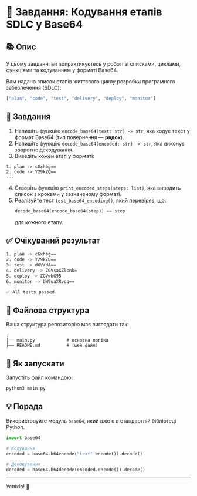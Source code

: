 # 🧪 Завдання: Кодування етапів SDLC у Base64

## 📚 Опис

У цьому завданні ви попрактикуєтесь у роботі зі списками, циклами, функціями та кодуванням у форматі Base64.

Вам надано список етапів життєвого циклу розробки програмного забезпечення (SDLC):

```python
["plan", "code", "test", "delivery", "deploy", "monitor"]
```

## 🎯 Завдання

1. Напишіть функцію `encode_base64(text: str) -> str`, яка кодує текст у формат Base64 (тип повернення — **рядок**).
2. Напишіть функцію `decode_base64(encoded: str) -> str`, яка виконує зворотне декодування.
3. Виведіть кожен етап у форматі:

```
1. plan -> cGxhbg==
2. code -> Y29kZQ==
...
```

4. Створіть функцію `print_encoded_steps(steps: list)`, яка виводить список з кроками у зазначеному форматі.
5. Реалізуйте тест `test_base64_encoding()`, який перевіряє, що:
   ```python
   decode_base64(encode_base64(step)) == step
   ```
   для кожного етапу.

## ✅ Очікуваний результат

```bash
1. plan -> cGxhbg==
2. code -> Y29kZQ==
3. test -> dGVzdA==
4. delivery -> ZGVsaXZlcnk=
5. deploy -> ZGVwbG95
6. monitor -> bW9uaXRvcg==

✅ All tests passed.
```

## 📁 Файлова структура

Ваша структура репозиторію має виглядати так:

```
.
├── main.py            # основна логіка
├── README.md          # (цей файл)
```

## 🧪 Як запускати

Запустіть файл командою:

```bash
python3 main.py
```

## 💡 Порада

Використовуйте модуль `base64`, який вже є в стандартній бібліотеці Python.

```python
import base64

# Кодування
encoded = base64.b64encode("text".encode()).decode()

# Декодування
decoded = base64.b64decode(encoded.encode()).decode()
```
---

Успіхів! 🚀
